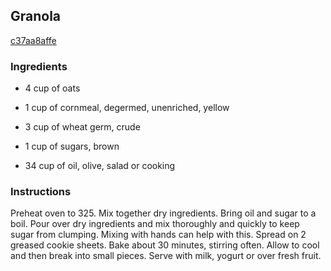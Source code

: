 ## Granola

[c37aa8affe](http://www.food.com/recipe/granola-446242)

### Ingredients

 - 4 cup of oats

 - 1 cup of cornmeal, degermed, unenriched, yellow

 - 3 cup of wheat germ, crude

 - 1 cup of sugars, brown

 - 34 cup of oil, olive, salad or cooking

### Instructions

Preheat oven to 325. Mix together dry ingredients. Bring oil and sugar to a boil. Pour over dry ingredients and mix thoroughly and quickly to keep sugar from clumping. Mixing with hands can help with this. Spread on 2 greased cookie sheets. Bake about 30 minutes, stirring often. Allow to cool and then break into small pieces. Serve with milk, yogurt or over fresh fruit.
